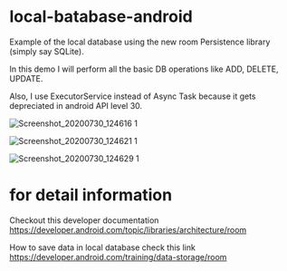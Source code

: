 # local-batabase-android
Example of the local database using the new room Persistence library (simply say SQLite).

In this demo I will perform all the basic DB operations like ADD, DELETE, UPDATE.

Also, I use ExecutorService instead of Async Task because it gets depreciated in android API level 30.  

![Screenshot_20200730_124616 1](https://user-images.githubusercontent.com/31308527/88893156-93b61380-d263-11ea-8147-d83d86016aab.jpg)

![Screenshot_20200730_124621 1](https://user-images.githubusercontent.com/31308527/88893286-c102c180-d263-11ea-88d9-9c0733d87ec3.jpg)

![Screenshot_20200730_124629 1](https://user-images.githubusercontent.com/31308527/88893306-c7913900-d263-11ea-8f1a-7a92b749a72c.jpg)

# for detail information

Checkout this developer documentation https://developer.android.com/topic/libraries/architecture/room

How to save data in local database check this link https://developer.android.com/training/data-storage/room

